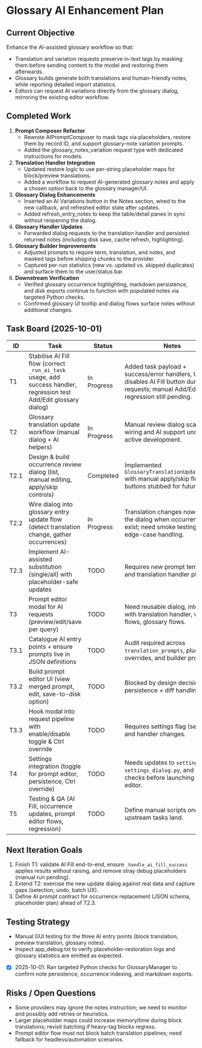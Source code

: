 ﻿# Glossary AI Enhancement Plan

## Current Objective
Enhance the AI-assisted glossary workflow so that:
- Translation and variation requests preserve in-text tags by masking them before sending content to the model and restoring them afterwards.
- Glossary builds generate both translations and human-friendly notes, while reporting detailed import statistics.
- Editors can request AI variations directly from the glossary dialog, mirroring the existing editor workflow.

## Completed Work
1. **Prompt Composer Refactor**
   - Rewrote AIPromptComposer to mask tags via placeholders, restore them by record ID, and support glossary-note variation prompts.
   - Added the glossary_notes_variation request type with dedicated instructions for models.
2. **Translation Handler Integration**
   - Updated restore logic to use per-string placeholder maps for block/preview translations.
   - Added a workflow to request AI-generated glossary notes and apply a chosen option back to the glossary manager/UI.
3. **Glossary Dialog Enhancements**
   - Inserted an AI Variations button in the Notes section, wired to the new callback, and refreshed editor state after updates.
   - Added refresh_entry_notes to keep the table/detail panes in sync without reopening the dialog.
4. **Glossary Handler Updates**
   - Forwarded dialog requests to the translation handler and persisted returned notes (including disk save, cache refresh, highlighting).
5. **Glossary Builder Improvements**
   - Adjusted prompts to require term, translation, and notes, and masked tags before shipping chunks to the provider.
   - Captured per-run statistics (new vs. updated vs. skipped duplicates) and surface them to the user/status bar.
6. **Downstream Verification**
   - Verified glossary occurrence highlighting, markdown persistence, and disk exports continue to function with populated notes via targeted Python checks.
   - Confirmed glossary UI tooltip and dialog flows surface notes without additional changes.

## Task Board (2025-10-01)
| ID | Task | Status | Notes |
|----|------|--------|-------|
| T1 | Stabilise AI Fill flow (correct `_run_ai_task` usage, add success handler, regression test Add/Edit glossary dialog) | In Progress | Added task payload + success/error handlers, UI disables AI Fill button during requests; manual Add/Edit regression still pending. |
| T2 | Glossary translation update workflow (manual dialog + AI helpers) | In Progress | Manual review dialog scaffolded; wiring and AI support under active development. |
| T2.1 | Design & build occurrence review dialog (list, manual editing, apply/skip controls) | Completed | Implemented `GlossaryTranslationUpdateDialog` with manual apply/skip flow; AI buttons stubbed for future wiring. |
| T2.2 | Wire dialog into glossary entry update flow (detect translation change, gather occurrences) | In Progress | Translation changes now trigger the dialog when occurrences exist; need smoke testing and edge-case handling. |
| T2.3 | Implement AI-assisted substitution (single/all) with placeholder-safe updates | TODO | Requires new prompt template and translation handler plumbing. |
| T3 | Prompt editor modal for AI requests (preview/edit/save per query) | TODO | Need reusable dialog, integration with translation handler, variation flows, glossary flows. |
| T3.1 | Catalogue AI entry points + ensure prompts live in JSON definitions | TODO | Audit required across `translation_prompts`, plugin overrides, and builder prompts. |
| T3.2 | Build prompt editor UI (view merged prompt, edit, save-to-disk option) | TODO | Blocked by design decisions for persistence + diff handling. |
| T3.3 | Hook modal into request pipeline with enable/disable toggle & Ctrl override | TODO | Requires settings flag (see T4) and handler changes. |
| T4 | Settings integration (toggle for prompt editor, persistence, Ctrl override) | TODO | Needs updates to `settings.json`, `settings_dialog.py`, and runtime checks before launching prompt editor. |
| T5 | Testing & QA (AI Fill, occurrence updates, prompt editor flows, regression) | TODO | Define manual scripts once upstream tasks land. |

## Next Iteration Goals
1. Finish T1: validate AI Fill end-to-end, ensure `_handle_ai_fill_success` applies results without raising, and remove stray debug placeholders (manual run pending).
2. Extend T2: exercise the new update dialog against real data and capture gaps (selection, undo, batch UX).
3. Define AI prompt contract for occurrence replacement (JSON schema, placeholder plan) ahead of T2.3.

## Testing Strategy
- Manual GUI testing for the three AI entry points (block translation, preview translation, glossary notes).
- Inspect app_debug.txt to verify placeholder-restoration logs and glossary statistics are emitted as expected.
- [x] 2025-10-01: Ran targeted Python checks for GlossaryManager to confirm note persistence, occurrence indexing, and markdown exports.

## Risks / Open Questions
- Some providers may ignore the notes instruction; we need to monitor and possibly add retries or heuristics.
- Larger placeholder maps could increase memory/time during block translations; revisit batching if heavy-tag blocks regress.
- Prompt editor flow must not block batch translation pipelines; need fallback for headless/automation scenarios.
